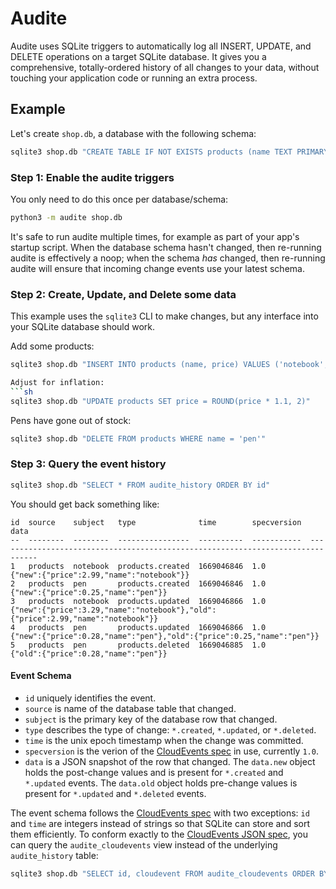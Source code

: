 # Audite

Audite uses SQLite triggers to automatically log all INSERT, UPDATE, and
DELETE operations on a target SQLite database. It gives you a comprehensive,
totally-ordered history of all changes to your data, without touching your
application code or running an extra process.

## Example

Let's create `shop.db`, a database with the following schema:

```sh
sqlite3 shop.db "CREATE TABLE IF NOT EXISTS products (name TEXT PRIMARY KEY, price REAL NOT NULL);"
```

### Step 1: Enable the audite triggers
You only need to do this once per database/schema:

```sh
python3 -m audite shop.db
```
It's safe to run audite multiple times, for example as part of your app's
startup script. When the database schema hasn't changed, then re-running
audite is effectively a noop; when the schema _has_ changed, then re-running
audite will ensure that incoming change events use your latest schema.

### Step 2: Create, Update, and Delete some data
This example uses the `sqlite3` CLI to make changes, but any interface into
your SQLite database should work.

Add some products:
```sh
sqlite3 shop.db "INSERT INTO products (name, price) VALUES ('notebook', 2.99), ('pen', 0.25)"

Adjust for inflation:
```sh
sqlite3 shop.db "UPDATE products SET price = ROUND(price * 1.1, 2)"
```

Pens have gone out of stock:
```sh
sqlite3 shop.db "DELETE FROM products WHERE name = 'pen'"
```

### Step 3: Query the event history

```sh
sqlite3 shop.db "SELECT * FROM audite_history ORDER BY id"
```

You should get back something like:
```
id  source    subject   type              time        specversion  data
--  --------  --------  ----------------  ----------  -----------  -------------------------------------------------------------------------------
1   products  notebook  products.created  1669046846  1.0          {"new":{"price":2.99,"name":"notebook"}}
2   products  pen       products.created  1669046846  1.0          {"new":{"price":0.25,"name":"pen"}}
3   products  notebook  products.updated  1669046866  1.0          {"new":{"price":3.29,"name":"notebook"},"old":{"price":2.99,"name":"notebook"}}
4   products  pen       products.updated  1669046866  1.0          {"new":{"price":0.28,"name":"pen"},"old":{"price":0.25,"name":"pen"}}
5   products  pen       products.deleted  1669046885  1.0          {"old":{"price":0.28,"name":"pen"}}
```

#### Event Schema
- `id` uniquely identifies the event.
- `source` is name of the database table that changed.
- `subject` is the primary key of the database row that changed.
- `type` describes the type of change: `*.created`, `*.updated`, or `*.deleted`.
- `time` is the unix epoch timestamp when the change was committed.
- `specversion` is the verion of the [CloudEvents spec](https://github.com/cloudevents/spec) in use, currently `1.0`.
- `data` is a JSON snapshot of the row that changed. The `data.new` object holds the post-change values and is present for `*.created` and `*.updated` events. The `data.old` object holds pre-change values is present for `*.updated` and `*.deleted` events.

The event schema follows the [CloudEvents
spec](https://github.com/cloudevents/spec) with two exceptions: `id` and `time`
are integers instead of strings so that SQLite can store and sort them
efficiently. To conform exactly to the [CloudEvents JSON
spec](https://github.com/cloudevents/spec/blob/main/cloudevents/formats/json-format.md#23-examples),
you can query the `audite_cloudevents` view instead of the underlying
`audite_history` table:

```sh
sqlite3 shop.db "SELECT id, cloudevent FROM audite_cloudevents ORDER BY id"
```
